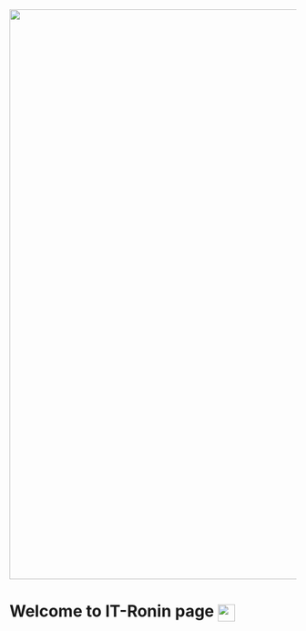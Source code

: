 <div id="header" align="center">
  <img src="https://media.giphy.com/media/nzCDqg3pNqg7K/giphy.gif" width="1000" align="center"/>
</div>
<h1>
  Welcome to IT-Ronin page
  <img src="https://media.giphy.com/media/hvRJCLFzcasrR4ia7z/giphy.gif" height="30px" width="30px"align="center"/>
</h1>
